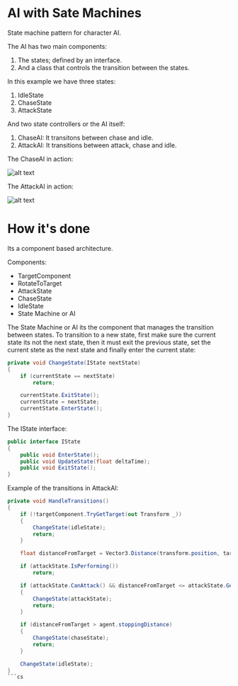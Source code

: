 # AI with Sate Machines
State machine pattern for character AI.

The AI has two main components:
1. The states; defined by an interface.
2. And a class that controls the transition between the states.

In this example we have three states:
1. IdleState
2. ChaseState
3. AttackState

And two state controllers or the AI itself:
1. ChaseAI: It transitons between chase and idle.
2. AttackAI: It transitions between attack, chase and idle.

The ChaseAI in action:

![alt text](chase.gif)

The AttackAI in action:

![alt text](attack.gif)

# How it's done
Its a component based architecture.

Components:
- TargetComponent
- RotateToTarget
- AttackState
- ChaseState
- IdleState
- State Machine or AI

The State Machine or AI its the component that manages the transition between states.
To transition to a new state, first make sure the current state its not the next state, then it must exit the previous state, set the current stete as the next state and finally enter the current state:

```cs
private void ChangeState(IState nextState)
{
    if (currentState == nextState)
        return;

    currentState.ExitState();
    currentState = nextState;
    currentState.EnterState();
}
```

The IState interface:
```cs
public interface IState
{
    public void EnterState();
    public void UpdateState(float deltaTime);
    public void ExitState();
}
```

Example of the transitions in AttackAI:

```cs
private void HandleTransitions()
{
    if (!targetComponent.TryGetTarget(out Transform _))
    {
        ChangeState(idleState);
        return;
    }

    float distanceFromTarget = Vector3.Distance(transform.position, targetComponent.GetTarget().position);

    if (attackState.IsPerforming())
        return;

    if (attackState.CanAttack() && distanceFromTarget <= attackState.GetAttackRange())
    {
        ChangeState(attackState);
        return;
    }

    if (distanceFromTarget > agent.stoppingDistance)
    {
        ChangeState(chaseState);
        return;
    }

    ChangeState(idleState);
}
```cs